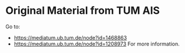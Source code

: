 # Original Material from TUM AIS
Go to:
- https://mediatum.ub.tum.de/node?id=1468863
- https://mediatum.ub.tum.de/node?id=1208973
For more information.
